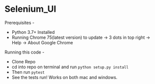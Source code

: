 # Selenium_UI
Prerequisites -
* Python 3.7+ Installed
* Running Chrome 75(latest version) to update -> 3 dots in top right -> Help -> About Google Chrome

Running this code -
* Clone Repo
* cd into repo on terminal and run `python setup.py install`
* Then run `pytest`
* See the tests run!  Works on both mac and windows.
